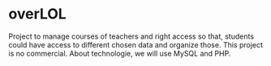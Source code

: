 # overLOL
Project to manage courses of teachers and right access so that, students could have access to different chosen data and organize those.
This project is no commercial. About technologie, we will use MySQL and PHP.
